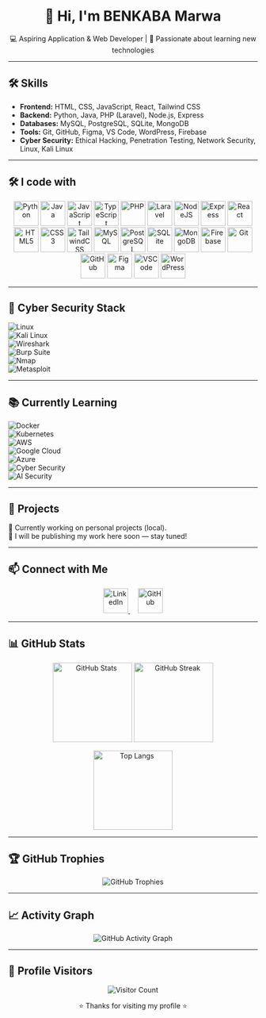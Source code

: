 
<div align="center">

# 👋 Hi, I'm BENKABA Marwa  

💻 Aspiring Application & Web Developer | 🚀 Passionate about learning new technologies  

</div>

---

## 🛠 Skills

- **Frontend:** HTML, CSS, JavaScript, React, Tailwind CSS  
- **Backend:** Python, Java, PHP (Laravel), Node.js, Express  
- **Databases:** MySQL, PostgreSQL, SQLite, MongoDB  
- **Tools:** Git, GitHub, Figma, VS Code, WordPress, Firebase
- **Cyber Security:** Ethical Hacking, Penetration Testing, Network Security, Linux, Kali Linux  
  

---

## 🛠️ I code with  

<p align="center">
  <img src="https://cdn.jsdelivr.net/gh/devicons/devicon/icons/python/python-original.svg" alt="Python" width="50"/>
  <img src="https://cdn.jsdelivr.net/gh/devicons/devicon/icons/java/java-original.svg" alt="Java" width="50"/>
  <img src="https://cdn.jsdelivr.net/gh/devicons/devicon/icons/javascript/javascript-original.svg" alt="JavaScript" width="50"/>
  <img src="https://cdn.jsdelivr.net/gh/devicons/devicon/icons/typescript/typescript-original.svg" alt="TypeScript" width="50"/>
  <img src="https://cdn.jsdelivr.net/gh/devicons/devicon/icons/php/php-original.svg" alt="PHP" width="50"/>
  <img src="https://cdn.jsdelivr.net/gh/devicons/devicon/icons/laravel/laravel-original.svg" alt="Laravel" width="50"/>
  <img src="https://cdn.jsdelivr.net/gh/devicons/devicon/icons/nodejs/nodejs-original.svg" alt="NodeJS" width="50"/>
  <img src="https://cdn.jsdelivr.net/gh/devicons/devicon/icons/express/express-original.svg" alt="Express" width="50"/>
  <img src="https://cdn.jsdelivr.net/gh/devicons/devicon/icons/react/react-original.svg" alt="React" width="50"/>
  <img src="https://cdn.jsdelivr.net/gh/devicons/devicon/icons/html5/html5-original.svg" alt="HTML5" width="50"/>
  <img src="https://cdn.jsdelivr.net/gh/devicons/devicon/icons/css3/css3-original.svg" alt="CSS3" width="50"/>
  <img src="https://cdn.jsdelivr.net/gh/devicons/devicon/icons/tailwindcss/tailwindcss-original.svg" alt="TailwindCSS" width="50"/>
  <img src="https://cdn.jsdelivr.net/gh/devicons/devicon/icons/mysql/mysql-original.svg" alt="MySQL" width="50"/>
  <img src="https://cdn.jsdelivr.net/gh/devicons/devicon/icons/postgresql/postgresql-original.svg" alt="PostgreSQL" width="50"/>
  <img src="https://cdn.jsdelivr.net/gh/devicons/devicon/icons/sqlite/sqlite-original.svg" alt="SQLite" width="50"/>
  <img src="https://cdn.jsdelivr.net/gh/devicons/devicon/icons/mongodb/mongodb-original.svg" alt="MongoDB" width="50"/>
  <img src="https://cdn.jsdelivr.net/gh/devicons/devicon/icons/firebase/firebase-plain.svg" alt="Firebase" width="50"/>
  <img src="https://cdn.jsdelivr.net/gh/devicons/devicon/icons/git/git-original.svg" alt="Git" width="50"/>
  <img src="https://cdn.jsdelivr.net/gh/devicons/devicon/icons/github/github-original.svg" alt="GitHub" width="50"/>
  <img src="https://cdn.jsdelivr.net/gh/devicons/devicon/icons/figma/figma-original.svg" alt="Figma" width="50"/>
  <img src="https://cdn.jsdelivr.net/gh/devicons/devicon/icons/vscode/vscode-original.svg" alt="VSCode" width="50"/>
  <img src="https://cdn.jsdelivr.net/gh/devicons/devicon/icons/wordpress/wordpress-original.svg" alt="WordPress" width="50"/>
</p>

---

## 🔐 Cyber Security Stack  

![Linux](https://img.shields.io/badge/Linux-FCC624?logo=linux&logoColor=000&style=for-the-badge)  
![Kali Linux](https://img.shields.io/badge/Kali_Linux-268BEE?logo=kalilinux&logoColor=fff&style=for-the-badge)  
![Wireshark](https://img.shields.io/badge/Wireshark-1679A7?logo=wireshark&logoColor=fff&style=for-the-badge)  
![Burp Suite](https://img.shields.io/badge/Burp%20Suite-FF6633?logo=burpsuite&logoColor=fff&style=for-the-badge)  
![Nmap](https://img.shields.io/badge/Nmap-004170?logo=nmap&logoColor=fff&style=for-the-badge)  
![Metasploit](https://img.shields.io/badge/Metasploit-2A6DB2?logo=metasploit&logoColor=fff&style=for-the-badge)  

---

## 📚 Currently Learning  

![Docker](https://img.shields.io/badge/Docker-2496ED?logo=docker&logoColor=fff&style=for-the-badge)  
![Kubernetes](https://img.shields.io/badge/Kubernetes-326CE5?logo=kubernetes&logoColor=fff&style=for-the-badge)  
![AWS](https://img.shields.io/badge/AWS-232F3E?logo=amazon-aws&logoColor=fff&style=for-the-badge)  
![Google Cloud](https://img.shields.io/badge/Google_Cloud-4285F4?logo=googlecloud&logoColor=fff&style=for-the-badge)  
![Azure](https://img.shields.io/badge/Azure-0078D4?logo=microsoftazure&logoColor=fff&style=for-the-badge)  
![Cyber Security](https://img.shields.io/badge/Cyber_Security-000000?logo=hackthebox&logoColor=fff&style=for-the-badge)  
![AI Security](https://img.shields.io/badge/AI%20Security-FF6F00?logo=openai&logoColor=fff&style=for-the-badge)  

---

## 📂 Projects

🚧 Currently working on personal projects (local).  
📌 I will be publishing my work here soon — stay tuned!  

---

## 📫 Connect with Me

<p align="center">
  <a href="https://www.linkedin.com/in/marwa-benkaba-916090329/" target="_blank">
    <img src="https://cdn.jsdelivr.net/gh/devicons/devicon/icons/linkedin/linkedin-original.svg" alt="LinkedIn" width="50"/>
  </a>  
  &nbsp;&nbsp;&nbsp;
  <a href="https://github.com/BenkabaMarwa" target="_blank">
    <img src="https://cdn.jsdelivr.net/gh/devicons/devicon/icons/github/github-original.svg" alt="GitHub" width="50"/>
  </a>
</p>

---

## 📊 GitHub Stats  

<p align="center">
  <img src="https://github-readme-stats.vercel.app/api?username=BenkabaMarwa&show_icons=true&theme=tokyonight" alt="GitHub Stats" height="160"/>
    <img src="https://github-readme-streak-stats.herokuapp.com/?user=BenkabaMarwa&theme=tokyonight&hide_border=true" alt="GitHub Streak" height="160"/>
</p>

<p align="center">
  <img src="https://github-readme-stats.vercel.app/api/top-langs/?username=BenkabaMarwa&layout=compact&theme=tokyonight" alt="Top Langs" height="160"/>
</p>

---

## 🏆 GitHub Trophies

<p align="center">
  <img src="https://github-profile-trophy.vercel.app/?username=BenkabaMarwa&theme=tokyonight&row=1&column=7" alt="GitHub Trophies"/>
</p>

---

## 📈 Activity Graph

<p align="center">
  <img src="https://github-readme-activity-graph.vercel.app/graph?username=BenkabaMarwa&theme=tokyo-night" alt="GitHub Activity Graph"/>
</p>

---

## 👀 Profile Visitors 

<p align="center">
  <img src="https://komarev.com/ghpvc/?username=BenkabaMarwa&style=for-the-badge&color=blue" alt="Visitor Count"/>
  <p align="center"> ⭐️ Thanks for visiting my profile ⭐️ </p>
</p>


